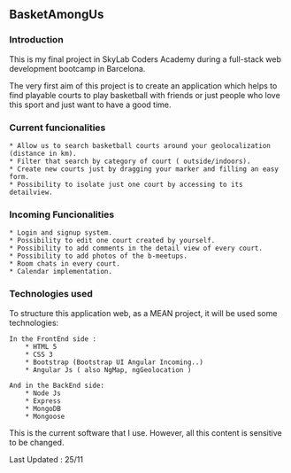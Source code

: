 ## BasketAmongUs 

### **Introduction**

This is my final project in SkyLab Coders Academy during a full-stack web development bootcamp in Barcelona.

The very first aim of this project is to create an application which helps to find playable courts to play basketball with friends or just people who love this sport and just want to have a good time.

### **Current funcionalities**
 
    * Allow us to search basketball courts around your geolocalization (distance in km).
    * Filter that search by category of court ( outside/indoors).
    * Create new courts just by dragging your marker and filling an easy form.
    * Possibility to isolate just one court by accessing to its detailview.    

### **Incoming Funcionalities**
 
    * Login and signup system.
    * Possibility to edit one court created by yourself.
    * Possibility to add comments in the detail view of every court.
    * Possibility to add photos of the b-meetups.
    * Room chats in every court.
    * Calendar implementation.    

### **Technologies used**

To structure this application web, as a MEAN project, it will be used some technologies:
    
    In the FrontEnd side :
        * HTML 5
        * CSS 3
        * Bootstrap (Bootstrap UI Angular Incoming..)
        * Angular Js ( also NgMap, ngGeolocation )
                
    And in the BackEnd side: 
        * Node Js
        * Express
        * MongoDB
        * Mongoose


This is the current software that I use. However, all this content is sensitive to be changed.




Last Updated : 25/11
